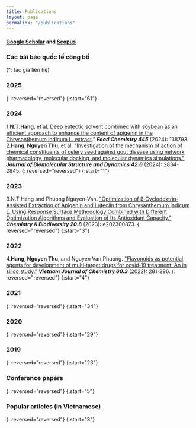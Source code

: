```yaml
---
title: Publications
layout: page
permalink: "/publications"
---
```


#### [Google Scholar](https://scholar.google.com/citations?user=7O6Qq_kAAAAJ&hl=en) and [Scopus](https://www.scopus.com/authid/detail.uri?authorId=56912954900)
### Các bài báo quốc tế công bố
(*: tac giả liên hệ)
### 2025
{: reversed="reversed"}
{:start="61"}
### 2024
1.**N.T.Hang**, et al. [Deep eutectic solvent combined with soybean as an efficient approach to enhance the content of apigenin in the Chrysanthemum indicum L. extract](https://doi.org/10.1016/j.foodchem.2024.138793)." ***Food Chemistry 445*** (2024): 138793. 
2.**Hang, Nguyen Thu**, et al. ["Investigation of the mechanism of action of chemical constituents of celery seed against gout disease using network pharmacology, molecular docking, and molecular dynamics simulations."](https://doi.org/10.1080/07391102.2023.2213337) ***Journal of Biomolecular Structure and Dynamics 42.6*** (2024): 2834-2845.
{: reversed="reversed"}
{:start="1"}
### 2023
3.N.T Hang and Phuong Nguyen‐Van. ["Optimization of β‐Cyclodextrin‐Assisted Extraction of Apigenin and Luteolin from Chrysanthemum indicum L. Using Response Surface Methodology Combined with Different Optimization Algorithms and Evaluation of Its Antioxidant Capacity."]( https://doi.org/10.1002/cbdv.202300873) ***Chemistry & Biodiversity 20.8*** (2023): e202300873.
{: reversed="reversed"}
{:start="3"}
### 2022
4.**Hang, Nguyen Thu**, and Nguyen Van Phuong. ["Flavonoids as potential agents for development of multi‐target drugs for covid‐19 treatment: An in silico study."](https://doi.org/10.1002/vjch.202100108) ***Vietnam Journal of Chemistry 60.3*** (2022): 281-296.
{: reversed="reversed"}
{:start="4"}
### 2021
{: reversed="reversed"}
{:start="34"}
### 2020
{: reversed="reversed"}
{:start="29"}
### 2019
{: reversed="reversed"}
{:start="23"}
### Conference papers
{: reversed="reversed"}
{:start="5"}
### Popular articles (in Vietnamese)
{: reversed="reversed"}
{:start="3"}
